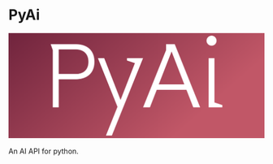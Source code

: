# PyAi

![alt text](https://github.com/Unerasable/PyAi/blob/main/Images/cover.png)

An AI API for python.
